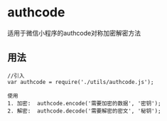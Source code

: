 # authcode
适用于微信小程序的authcode对称加密解密方法

## 用法

```
//引入
var authcode = require('./utils/authcode.js');

使用
1. 加密:  authcode.encode('需要加密的数据', '密钥');
2. 解密:  authcode.decode('需要解密的密文', '秘钥');
```
